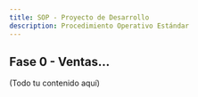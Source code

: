 ```yaml
---
title: SOP - Proyecto de Desarrollo
description: Procedimiento Operativo Estándar
---
```


## Fase 0 - Ventas...
(Todo tu contenido aquí)
